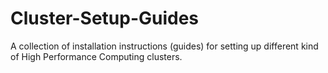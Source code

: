 # Cluster-Setup-Guides
A collection of installation instructions (guides) for setting up different kind of High Performance Computing clusters.
